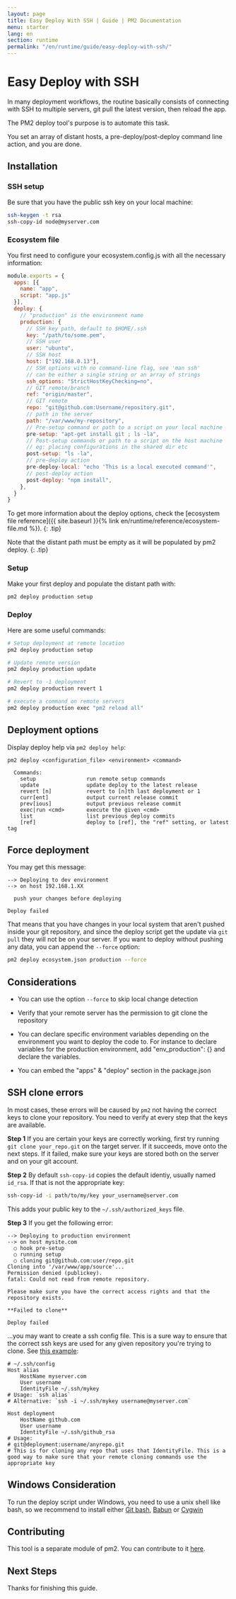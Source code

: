 ```yaml
---
layout: page
title: Easy Deploy With SSH | Guide | PM2 Documentation
menu: starter
lang: en
section: runtime
permalink: "/en/runtime/guide/easy-deploy-with-ssh/"
---
```


# Easy Deploy with SSH

In many deployment workflows, the routine basically consists of connecting with SSH to multiple servers, git pull the latest version, then reload the app.

The PM2 deploy tool's purpose is to automate this task.

You set an array of distant hosts, a pre-deploy/post-deploy command line action, and you are done.

## Installation

### SSH setup

Be sure that you have the public ssh key on your local machine:

```bash
ssh-keygen -t rsa
ssh-copy-id node@myserver.com
```

### Ecosystem file

You first need to configure your ecosystem.config.js with all the necessary information:

```javascript
module.exports = {
  apps: [{
    name: "app",
    script: "app.js"
  }],
  deploy: {
    // "production" is the environment name
    production: {
      // SSH key path, default to $HOME/.ssh
      key: "/path/to/some.pem",
      // SSH user
      user: "ubuntu",
      // SSH host
      host: ["192.168.0.13"],
      // SSH options with no command-line flag, see 'man ssh'
      // can be either a single string or an array of strings
      ssh_options: "StrictHostKeyChecking=no",
      // GIT remote/branch
      ref: "origin/master",
      // GIT remote
      repo: "git@github.com:Username/repository.git",
      // path in the server
      path: "/var/www/my-repository",
      // Pre-setup command or path to a script on your local machine
      pre-setup: "apt-get install git ; ls -la",
      // Post-setup commands or path to a script on the host machine
      // eg: placing configurations in the shared dir etc
      post-setup: "ls -la",
      // pre-deploy action
      pre-deploy-local: "echo 'This is a local executed command'",
      // post-deploy action
      post-deploy: "npm install",
    },
  }
}
```

 To get more information about the deploy options, check the [ecosystem file reference]({{ site.baseurl }}{% link en/runtime/reference/ecosystem-file.md %}).
{: .tip}

 Note that the distant path must be empty as it will be populated by pm2 deploy.
{: .tip}

### Setup

Make your first deploy and populate the distant path with:

```bash
pm2 deploy production setup
```

### Deploy

Here are some useful commands:

```bash
# Setup deployment at remote location
pm2 deploy production setup

# Update remote version
pm2 deploy production update

# Revert to -1 deployment
pm2 deploy production revert 1

# execute a command on remote servers
pm2 deploy production exec "pm2 reload all"
```

## Deployment options

Display deploy help via `pm2 deploy help`:

```
pm2 deploy <configuration_file> <environment> <command>

  Commands:
    setup                run remote setup commands
    update               update deploy to the latest release
    revert [n]           revert to [n]th last deployment or 1
    curr[ent]            output current release commit
    prev[ious]           output previous release commit
    exec|run <cmd>       execute the given <cmd>
    list                 list previous deploy commits
    [ref]                deploy to [ref], the "ref" setting, or latest tag
```

## Force deployment

You may get this message:

```
--> Deploying to dev environment
--> on host 192.168.1.XX

  push your changes before deploying

Deploy failed
```

That means that you have changes in your local system that aren't pushed inside your git repository, and since the deploy script get the update via `git pull` they will not be on your server.
If you want to deploy without pushing any data, you can append the `--force` option:

```bash
pm2 deploy ecosystem.json production --force
```

## Considerations

- You can use the option `--force` to skip local change detection

- Verify that your remote server has the permission to git clone the repository

- You can declare specific environment variables depending on the environment you want to deploy the code to. For instance to declare variables for the production environment, add "env_production": {} and declare the variables.

- You can embed the "apps" & "deploy" section in the package.json

## SSH clone errors
In most cases, these errors will be caused by `pm2` not having the correct keys to clone your repository. You need to verify at every step that the keys are available.

__Step 1__
If you are certain your keys are correctly working, first try running `git clone your_repo.git` on the target server. If it succeeds, move onto the next steps. If it failed, make sure your keys are stored both on the server and on your git account.

__Step 2__
By default `ssh-copy-id` copies the default identiy, usually named `id_rsa`. If that is not the appropriate key:

```bash
ssh-copy-id -i path/to/my/key your_username@server.com
```
This adds your public key to the `~/.ssh/authorized_keys` file.

__Step 3__
If you get the following error:
```
--> Deploying to production environment
--> on host mysite.com
  ○ hook pre-setup
  ○ running setup
  ○ cloning git@github.com:user/repo.git
Cloning into '/var/www/app/source'...
Permission denied (publickey).
fatal: Could not read from remote repository.

Please make sure you have the correct access rights and that the repository exists.

**Failed to clone**

Deploy failed
```
...you may want to create a ssh config file. This is a sure way to ensure that the correct ssh keys are used for any given repository you're trying to clone. See [this example](https://gist.github.com/Protosac/c3fb459b1a942f161f23556f61a67d66):

```
# ~/.ssh/config
Host alias
    HostName myserver.com
    User username
    IdentityFile ~/.ssh/mykey
# Usage: `ssh alias`
# Alternative: `ssh -i ~/.ssh/mykey username@myserver.com`

Host deployment
    HostName github.com
    User username
    IdentityFile ~/.ssh/github_rsa
# Usage:
# git@deployment:username/anyrepo.git
# This is for cloning any repo that uses that IdentityFile. This is a good way to make sure that your remote cloning commands use the appropriate key
```

## Windows Consideration

To run the deploy script under Windows, you need to use a unix shell like bash, so we recommend to install either [Git bash](https://git-scm.com/download/win), [Babun](http://babun.github.io/) or  [Cygwin](https://cygwin.com/install.html)

## Contributing

This tool is a separate module of pm2. You can contribute to it [here](https://github.com/Unitech/pm2-deploy).

## Next Steps

Thanks for finishing this guide.
